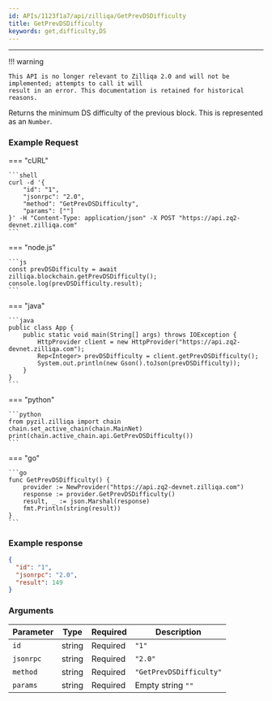 ```yaml
---
id: APIs/1123f1a7/api/zilliqa/GetPrevDSDifficulty
title: GetPrevDSDifficulty
keywords: get,difficulty,DS
---
```


---

!!! warning

    This API is no longer relevant to Zilliqa 2.0 and will not be implemented; attempts to call it will
    result in an error. This documentation is retained for historical reasons.

Returns the minimum DS difficulty of the previous block. This is represented as an `Number`.

### Example Request

=== "cURL"

    ```shell
    curl -d '{
        "id": "1",
        "jsonrpc": "2.0",
        "method": "GetPrevDSDifficulty",
        "params": [""]
    }' -H "Content-Type: application/json" -X POST "https://api.zq2-devnet.zilliqa.com"
    ```

=== "node.js"

    ```js
    const prevDSDifficulty = await zilliqa.blockchain.getPrevDSDifficulty();
    console.log(prevDSDifficulty.result);
    ```

=== "java"

    ```java
    public class App {
        public static void main(String[] args) throws IOException {
            HttpProvider client = new HttpProvider("https://api.zq2-devnet.zilliqa.com");
            Rep<Integer> prevDSDifficulty = client.getPrevDSDifficulty();
            System.out.println(new Gson().toJson(prevDSDifficulty));
        }
    }
    ```

=== "python"

    ```python
    from pyzil.zilliqa import chain
    chain.set_active_chain(chain.MainNet)
    print(chain.active_chain.api.GetPrevDSDifficulty())
    ```

=== "go"

    ```go
    func GetPrevDSDifficulty() {
        provider := NewProvider("https://api.zq2-devnet.zilliqa.com")
        response := provider.GetPrevDSDifficulty()
        result, _ := json.Marshal(response)
        fmt.Println(string(result))
    }
    ```

### Example response

```json
{
  "id": "1",
  "jsonrpc": "2.0",
  "result": 149
}
```

### Arguments

| Parameter | Type   | Required | Description             |
| --------- | ------ | -------- | ----------------------- |
| `id`      | string | Required | `"1"`                   |
| `jsonrpc` | string | Required | `"2.0"`                 |
| `method`  | string | Required | `"GetPrevDSDifficulty"` |
| `params`  | string | Required | Empty string `""`       |
